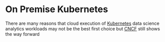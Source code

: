 # On Premise Kubernetes
There are many reasons that cloud execution of [Kubernetes](https://kubernetes.io) data science analytics workloads may not be the best first choice but [CNCF](https://www.cncf.io/) still shows the way forward
